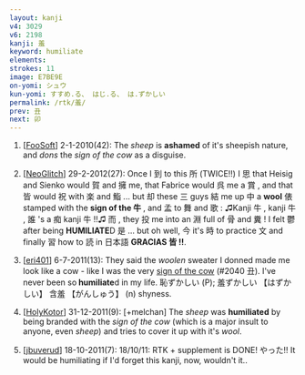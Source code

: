 ```yaml
---
layout: kanji
v4: 3029
v6: 2198
kanji: 羞
keyword: humiliate
elements: 
strokes: 11
image: E7BE9E
on-yomi: シュウ
kun-yomi: すすめ.る、 はじ.る、 は.ずかしい
permalink: /rtk/羞/
prev: 丑
next: 卯
---
```


1) [<a href="http://kanji.koohii.com/profile/FooSoft">FooSoft</a>] 2-1-2010(42): The <em>sheep</em> is <strong>ashamed</strong> of it&#039;s sheepish nature, and <em>dons</em> the <em>sign of the cow</em> as a disguise.

2) [<a href="http://kanji.koohii.com/profile/NeoGlitch">NeoGlitch</a>] 29-2-2012(27): Once I 到 to this 所 (TWICE!!) I 思 that Heisig and Sienko would 賀 and 擁 me, that Fabrice would 呉 me a 賞 , and that 皆 would 祝 with 楽 and 鮨 ... but 却 these 三 guys 結 me up 中 a <strong>wool</strong> 俵 stamped with the <strong>sign of the 牛 </strong>, and 孟 to 舞 and 歌 : ♫Kanji 牛 , kanji 牛 , 誰 &#039;s a 痴 kanji 牛 !!♫ 而 , they 投 me into an 淵 full of 骨 and 糞 ! I felt 鬱 after being <strong>HUMILIATE</strong>D 是 ... but oh well, 今 it&#039;s 時 to practice 文 and finally 習 how to 読 in 日本語 <strong>GRACIAS 皆 !!</strong>.

3) [<a href="http://kanji.koohii.com/profile/eri401">eri401</a>] 6-7-2011(13): They said the <em>woolen</em> sweater I donned made me look like a cow - like I was the very <a href="../v4/2040.html">sign of the cow</a> (#2040 丑). I&#039;ve never been so<strong> humiliate</strong>d in my life. 恥ずかしい (P); 羞ずかしい 【はずかしい】 含羞 【がんしゅう】 (n) shyness.

4) [<a href="http://kanji.koohii.com/profile/HolyKotor">HolyKotor</a>] 31-12-2011(9): [+melchan] The <em>sheep</em> was <strong>humiliated</strong> by being branded with the <em>sign of the cow</em> (which is a major insult to anyone, even <em>sheep</em>) and tries to cover it up with it&#039;s <em>wool</em>.

5) [<a href="http://kanji.koohii.com/profile/jbuverud">jbuverud</a>] 18-10-2011(7): 18/10/11: RTK + supplement is DONE! やった!! It would be humiliating if I&#039;d forget this kanji, now, wouldn&#039;t it..

